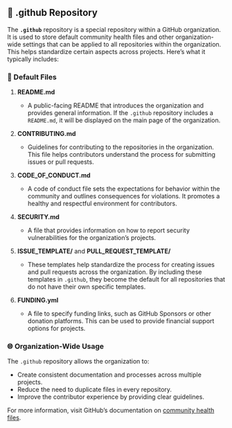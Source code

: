 ## 📂 .github Repository

The **`.github`** repository is a special repository within a GitHub organization. It is used to store default community health files and other organization-wide settings that can be applied to all repositories within the organization. This helps standardize certain aspects across projects. Here’s what it typically includes:

### 📝 Default Files

1. **README.md**
   - A public-facing README that introduces the organization and provides general information. If the `.github` repository includes a `README.md`, it will be displayed on the main page of the organization.

2. **CONTRIBUTING.md**
   - Guidelines for contributing to the repositories in the organization. This file helps contributors understand the process for submitting issues or pull requests.

3. **CODE_OF_CONDUCT.md**
   - A code of conduct file sets the expectations for behavior within the community and outlines consequences for violations. It promotes a healthy and respectful environment for contributors.

4. **SECURITY.md**
   - A file that provides information on how to report security vulnerabilities for the organization’s projects.

5. **ISSUE_TEMPLATE/** and **PULL_REQUEST_TEMPLATE/**
   - These templates help standardize the process for creating issues and pull requests across the organization. By including these templates in `.github`, they become the default for all repositories that do not have their own specific templates.

6. **FUNDING.yml**
   - A file to specify funding links, such as GitHub Sponsors or other donation platforms. This can be used to provide financial support options for projects.

### 🌐 Organization-Wide Usage

The `.github` repository allows the organization to:
- Create consistent documentation and processes across multiple projects.
- Reduce the need to duplicate files in every repository.
- Improve the contributor experience by providing clear guidelines.

For more information, visit GitHub’s documentation on [community health files](https://docs.github.com/en/communities/setting-up-your-project-for-healthy-contributions/creating-a-default-community-health-file).
